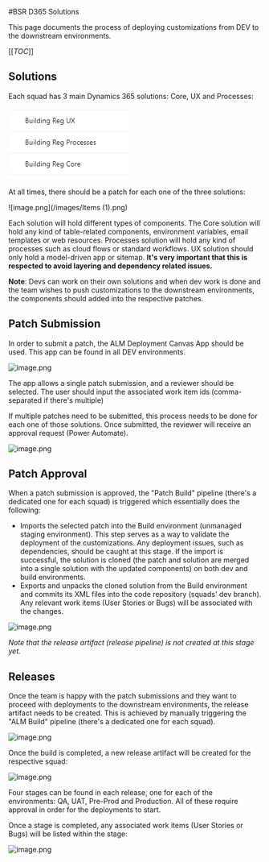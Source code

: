 
#BSR D365 Solutions

This page documents the process of deploying customizations from DEV to the downstream environments.

[[_TOC_]]

## Solutions

Each squad has 3 main Dynamics 365 solutions: Core, UX and Processes:

![image.png](/images/Items.png)

At all times, there should be a patch for each one of the three solutions:

![image.png](/images/Items (1).png)

Each solution will hold different types of components. The Core solution will hold any kind of table-related components, environment variables, email templates or web resources. Processes solution will hold any kind of processes such as cloud flows or standard workflows. UX solution should only hold a model-driven app or sitemap. **It's very important that this is respected to avoid layering and dependency related issues.** 

**Note**: Devs can work on their own solutions and when dev work is done and the team wishes to push customizations to the downstream environments, the components should added into the respective patches. 

## Patch Submission


In order to submit a patch, the ALM Deployment Canvas App should be used. This app can be found in all DEV environments.

![image.png](/images/item(2).png)

The app allows a single patch submission, and a reviewer should be selected. The user should input the associated work item ids (comma-separated if there's multiple)

If multiple patches need to be submitted, this process needs to be done for each one of those solutions. Once submitted, the reviewer will receive an approval request (Power Automate).

![image.png](/images/item(3).png)


## Patch Approval

When a patch submission is approved, the "Patch Build" pipeline (there's a dedicated one for each squad) is triggered which essentially does the following:
-  Imports the selected patch into the Build environment (unmanaged staging environment). This step serves as a way to validate the deployment of the customizations. Any deployment issues, such as dependencies, should be caught at this stage. If the import is successful, the solution is cloned (the patch and solution are merged into a single solution with the updated components) on both dev and build environments.
- Exports and unpacks the cloned solution from the Build environment and commits its XML files into the code repository (squads' dev branch). Any relevant work items (User Stories or Bugs) will be associated with the changes. 

![image.png](/images/item(4).png)


_Note that the release artifact (release pipeline) is not created at this stage yet._

## Releases

Once the team is happy with the patch submissions and they want to proceed with deployments to the downstream environments, the release artifact needs to be created. This is achieved by manually triggering the "ALM Build" pipeline (there's a dedicated one for each squad).

![image.png](/images/item(5).png)

Once the build is completed, a new release artifact will be created for the respective squad:

![image.png](/images/item(6).png)

Four stages can be found in each release, one for each of the environments: QA, UAT, Pre-Prod and Production. All of these require approval in order for the deployments to start. 

Once a stage is completed, any associated work items (User Stories or Bugs) will be listed within the stage:

![image.png](/images/item(7).png)

